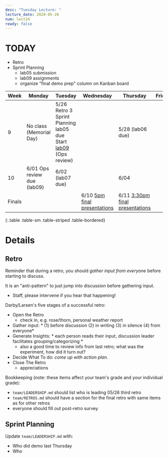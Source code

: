 ```yaml
---
desc: "Tuesday Lecture: "
lecture_date: 2020-05-26
num: lect24
ready: false
---
```





# TODAY
* Retro
* Sprint Planning
  - lab05 submission
  - lab09 assignments
  - organize "final demo prep" column on Kanban board



| Week | Monday        | Tuesday              | Wednesday |  Thursday      | Friday |
|------|---------------|----------------------|-----------|----------------|--------|
|  9   | No class (Memorial Day) | 5/26  <br/> Retro 3 <br /> Sprint Planning <br /> lab05 due <br />  Start [lab09]({{page.lab09}}) (Ops review) |   | 5/28  (lab06 due)  | |
|  10   | 6/01  Ops review due (lab09)  | 6/02  (lab07 due)   |        | 6/04 | |
| Finals |  |  | 6/10 [5pm final presentations](https://ucsb-cs48.github.io/s20/exam/5pm_section/) | 6/11 [3:30pm final presentations](https://ucsb-cs48.github.io/s20/exam/330pm_section/) | |
{:.table .table-sm .table-striped .table-bordered}

# Details

## Retro

Reminder that during a retro, you should *gather input from everyone* before starting to discuss.

It is an "anti-pattern" to just jump into discussion before gathering input.   
* Staff, please intervene if you hear that happening!

Darby/Larsen's five stages of a successful retro:
* Open the Retro
  - check in, e.g. rose/thorn, personal weather report
* Gather input: * (1) before discussion (2) in writing (3) in silence (4) from everyone*
* Generate Insights: * each person reads their input, discussion leader facilitates grouping/categorizing *
  - also a good time to review info from last retro; what was the experiment, how did it turn out?
* Decide What To do: *come up with action plan.*
* Close The Retro
  - appreciations
  
Bookkeeping (note: these items affect your team's grade and your individual grade):

* `team/LEADERSHIP.md` should list who is leading 05/26 third retro
* `team/RETROS.md` should have a section for the final retro with same items as for other retros
* everyone should fill out post-retro survey
  
## Sprint Planning

Update `team/LEADERSHIP.md` with:
* Who did demo last Thursday 
* Who 
